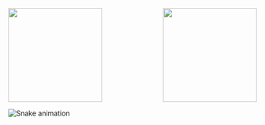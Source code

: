 
 
 

<div>
<img  height="190em"  src="https://github-readme-stats.vercel.app/api?username=bloodyunicorn&show_icons=true&theme=nightowl&include_all_commits=true&count_private=true"/>
<img height="190em" align="right"  src="https://github-readme-stats.vercel.app/api/top-langs/?username=bloodyunicorn&layout=compact&langs_count=16&theme=nightowl"/>

</div>

![Snake animation](https://github.com/bloodyunicorn/bloodyunicorn/blob/output/github-contribution-grid-snake.svg)


           
          
